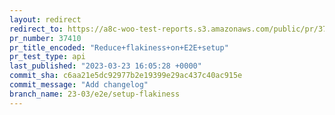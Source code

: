 ```yaml
---
layout: redirect
redirect_to: https://a8c-woo-test-reports.s3.amazonaws.com/public/pr/37410/api/index.html
pr_number: 37410
pr_title_encoded: "Reduce+flakiness+on+E2E+setup"
pr_test_type: api
last_published: "2023-03-23 16:05:28 +0000"
commit_sha: c6aa21e5dc92977b2e19399e29ac437c40ac915e
commit_message: "Add changelog"
branch_name: 23-03/e2e/setup-flakiness
---
```

